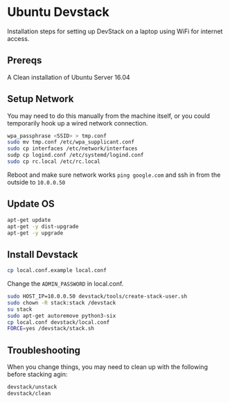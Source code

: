 # Ubuntu Devstack

Installation steps for setting up DevStack on a laptop using WiFi for internet access.

## Prereqs

A Clean installation of Ubuntu Server 16.04

## Setup Network

You may need to do this manually from the machine itself, or you could temporarily hook up a wired network connection.

```bash
wpa_passphrase <SSID> > tmp.conf
sudo mv tmp.conf /etc/wpa_supplicant.conf
sudo cp interfaces /etc/network/interfaces
sudp cp logind.conf /etc/systemd/logind.conf
sudo cp rc.local /etc/rc.local
```

Reboot and make sure network works `ping google.com` and ssh in from the outside to `10.0.0.50`

## Update OS

```bash
apt-get update
apt-get -y dist-upgrade
apt-get -y upgrade
```

## Install Devstack

```bash
cp local.conf.example local.conf
```

Change the `ADMIN_PASSWORD` in local.conf.

```bash
sudo HOST_IP=10.0.0.50 devstack/tools/create-stack-user.sh
sudo chown -R stack:stack /devstack
su stack
sudo apt-get autoremove python3-six
cp local.conf devstack/local.conf
FORCE=yes /devstack/stack.sh
```

## Troubleshooting

When you change things, you may need to clean up with the following before stacking agin:

```bash
devstack/unstack
devstack/clean
```
